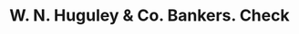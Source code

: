 ---
doi: 10.7916/D8806DN8
date_other: '1880'
date_other_textual: 1880-1889
form: printed ephemera
genre:
- Checks (bank checks)
name:
- W. N. Huguley & Co. Bankers
object_in_context_url: https://biggert.cul.columbia.edu/items/view/ave_biggert_00126
subject_hierarchical_geographic:
- West Point, Georgia, United States
subject_name:
- W. N. Huguley & Co. Bankers
title: W. N. Huguley & Co. Bankers. Check
sort_title: W. N. Huguley & Co. Bankers. Check
call_number: ave_biggert_00126
coordinates:
- 32.87638888888889,-85.1738888888889
pid: ave_biggert_00126
identifiers: ave_biggert_00126
canvas_id: ldpd:395401
permalink: "/items/ave_biggert_00126/"
layout: iiif-image-page
---